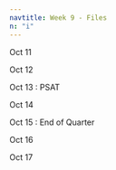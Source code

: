 ```yaml
---
navtitle: Week 9 - Files
n: "i"
---
```


Oct 11

Oct 12

Oct 13
: PSAT

Oct 14

Oct 15
: End of Quarter

Oct 16

Oct 17

